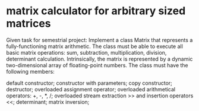 # matrix calculator for arbitrary sized matrices

Given task for semestrial project:
Implement a class Matrix that represents a fully-functioning matrix arithmetic. 
The class must be able to execute all basic matrix operations: sum, subtraction, multiplication, division, determinant calculation. 
Intrinsically, the matrix is represented by a dynamic two-dimensional array of floating-point numbers. The class must have the following members:

default constructor; 
constructor with parameters; 
copy constructor; destructor; 
overloaded assignment operator; 
overloaded arithmetical operators: +, -, *, /; 
overloaded stream extraction >> and insertion operators <<; 
determinant;
matrix inversion;

